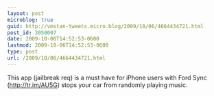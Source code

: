 ```yaml
---
layout: post
microblog: true
guid: http://vmstan-tweets.micro.blog/2009/10/06/4664434721.html
post_id: 3050007
date: 2009-10-06T14:52:53-0600
lastmod: 2009-10-06T14:52:53-0600
type: post
url: /2009/10/06/4664434721.html
---
```

This app (jailbreak req) is a must have for iPhone users with Ford Sync (http://tr.im/AU5G) stops your car from randomly playing music.
